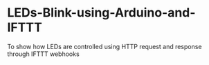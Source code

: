 # LEDs-Blink-using-Arduino-and-IFTTT
To show how LEDs are controlled using HTTP request and response through IFTTT webhooks
